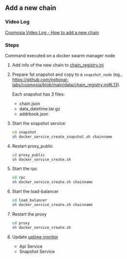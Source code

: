## Add a new chain

### Video Log

[Cosmosia Video Log - How to add a new chain](https://www.youtube.com/embed/AXyyAp6op7E ':include :type=iframe width=100% height=400px')


### Steps

Command executed on a docker swarm manager node

1. Add info of the new chain to [chain_registry.ini](../data/chain_registry.ini)
2. Prepare 1st snapshot and copy to a `snapshot_node` (eg., https://github.com/notional-labs/cosmosia/blob/main/data/chain_registry.ini#L13). 
   
    Each snapshot has 3 files:
   
    - chain.json
    - data_datetime.tar.gz
    - addrbook.json
   

3. Start the snapshot service:
   ```bash
   cd snapshot
   sh docker_service_create_snapshot.sh chainname
   ```

4. Restart proxy_public
   ```bash
   cd proxy_public
   sh docker_service_create.sh
   ```

5. Start the rpc
   ```bash
   cd rpc
   sh docker_service_create.sh chainname
   ```

6. Start the load-balancer
   ```bash
   cd load_balancer
   sh docker_service_create.sh chainname
   ```

7. Restart the proxy
   ```bash
   cd proxy
   sh docker_service_create.sh
   ```
   
8. Update [uptime monitor](https://status.notional.ventures/status/cosmosia)

      - Api Service
      - Snapshot Service